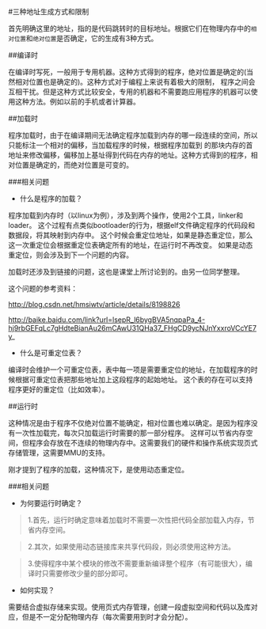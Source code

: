 #三种地址生成方式和限制

首先明确这里的地址，指的是代码跳转时的目标地址。根据它们在物理内存中的`相对位置`和`绝对位置`是否确定，它的生成有3种方式。

##编译时

在编译时写死，一般用于专用机器。这种方式得到的程序，绝对位置是确定的(当然相对位置也是确定的)。这种方式对于编程上来说有着极大的限制，
程序之间会互相干扰。但是这种方式比较安全，专用的机器和不需要跑应用程序的机器可以使用这种方法。例如以前的手机或者计算器。

##加载时

程序加载时，由于在编译期间无法确定程序加载到内存的哪一段连续的空间，所以只能标注一个相对的偏移，当加载程序的时候，根据程序加载到
的那块内存的首地址来修改偏移，偏移加上基址得到代码在内存的地址。这种方式得到的程序，相对位置是确定的，而绝对位置是可变的。

###相关问题

+ 什么是程序的加载？

程序加载到内存时（以linux为例），涉及到两个操作，使用2个工具，linker和loader。
这个过程有点类似bootloader的行为，根据elf文件确定程序的代码段和数据段，将其映射到内存中。
这个时候会重定位地址，如果是静态重定位，那么这一次重定位会根据重定位表确定所有的地址，在运行时不再改变。
如果是动态重定位，则会涉及到下一个问题的内容。

加载时还涉及到链接的问题，这也是课堂上所讨论到的。由另一位同学整理。

这个问题的参考资料：

http://blog.csdn.net/hmsiwtv/article/details/8198826

http://baike.baidu.com/link?url=lsepR_l6bygBVA5nqpaPa_4-hj9rbGEFqLc7gHdteBianAu26mCAwU31QHa37_FHgCD9ycNJnYxxroVCcYE7y_

+ 什么是可重定位表？

编译时会维护一个可重定位表，表中每一项是需要重定位的地址，在加载程序的时候根据可重定位表把那些地址加上这段程序的起始地址。
这个表的存在可以支持程序更好的重定位（比如效率）。

##运行时

这种情况是由于程序不仅绝对位置不能确定，相对位置也难以确定。是因为程序没有一次性加载完，每次只加载运行时需要的那一部分程序。
这样可以节省内存空间，但程序会存放在不连续的物理内存中。这需要我们的硬件和操作系统实现页式存储管理，这需要MMU的支持。

刚才提到了程序的加载，这种情况下，是使用动态重定位。

###相关问题

+ 为何要运行时确定？

> 1.首先，运行时确定意味着加载时不需要一次性把代码全部加载入内存，节省内存空间。

> 2.其次，如果使用动态链接库来共享代码段，则必须使用这种方法。

> 3.使得程序中某个模块的修改不需要重新编译整个程序（有可能很大），编译时只需要修改少量的部分即可。

+ 如何实现？

需要结合虚拟存储来实现。使用页式内存管理，创建一段虚拟空间和代码以及库对应，但是不一定分配物理内存（每次需要用到时才会分配）。